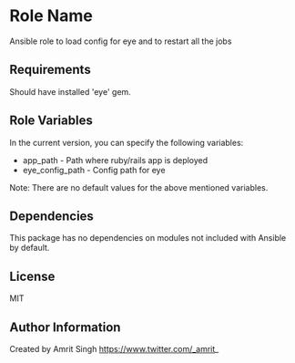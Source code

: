 Role Name
========

Ansible role to load config for eye and to restart all the jobs

Requirements
------------

Should have installed 'eye' gem.

Role Variables
--------------

In the current version, you can specify the following variables:

- app_path - Path where ruby/rails app is deployed
- eye_config_path - Config path for eye

Note: There are no default values for the above mentioned variables.

Dependencies
------------

This package has no dependencies on modules not included with Ansible by default.

License
-------

MIT

Author Information
------------------

Created by Amrit Singh
https://www.twitter.com/_amrit_

